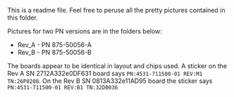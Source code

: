This is a readme file. Feel free to peruse all the pretty pictures contained in this folder.

Pictures for two PN versions are in the folders below:

* Rev_A - PN 875-50056-A
* Rev_B - PN 875-50056-B

The boards appear to be identical in layout and chips used. A sticker on the Rev A SN 2712A332e0DF631 board says `PN:4531-711500-01 REV:M1 TN:26P0208`. On the Rev B SN 0813A332e11AD95 board the sticker says `PN:4531-711500-01 REV:B1 TN:32D0036`
